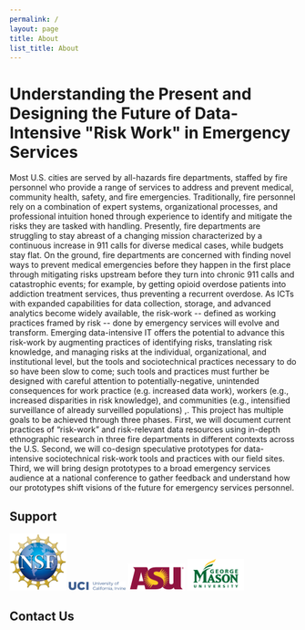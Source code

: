 ```yaml
---
permalink: /
layout: page
title: About
list_title: About
---
```


# Understanding the Present and Designing the Future of Data-Intensive "Risk Work" in Emergency Services

Most U.S. cities are served by all-hazards fire departments, staffed by fire personnel who provide a range of services to address and prevent medical, community health, safety, and fire emergencies. Traditionally, fire personnel rely on a combination of expert systems, organizational processes, and professional intuition honed through experience to identify and mitigate the risks they are tasked with handling. Presently, fire departments are struggling to stay abreast of a changing mission characterized by a continuous increase in  911 calls for diverse medical cases, while budgets stay flat. On the ground, fire departments are concerned with finding novel ways to prevent medical emergencies before they happen in the first place through mitigating risks upstream before they turn into chronic 911 calls and catastrophic events; for example, by getting opioid overdose patients into addiction treatment services, thus preventing a recurrent overdose. As ICTs with expanded capabilities for data collection, storage, and advanced analytics become widely available, the risk-work -- defined as working practices framed by risk -- done by emergency services will evolve and transform. Emerging data-intensive IT offers the potential to advance this risk-work by augmenting practices of identifying risks, translating risk knowledge, and managing risks at the individual, organizational, and institutional level, but the tools and sociotechnical practices necessary to do so have been slow to come; such tools and practices must further be designed with careful attention to potentially-negative, unintended consequences for work practice (e.g. increased data work), workers (e.g., increased disparities in risk knowledge), and communities (e.g., intensified surveillance of already surveilled populations) ,. This project has multiple goals to be achieved through three phases. First, we will document current practices of “risk-work” and risk-relevant data resources using in-depth ethnographic research in three fire departments in different contexts across the U.S. Second, we will co-design speculative prototypes for data-intensive sociotechnical risk-work tools and practices with our field sites. Third, we will bring design prototypes to a broad emergency services audience at a national conference to gather feedback and understand how our prototypes shift visions of the future for emergency services personnel.

## Support 

<img src="./assets/imgs/logo/nsf.png" width="100px"/>

<img src="./assets/imgs/logo/uci-logo.png" width="100px" style="float"/>

<img src="./assets/imgs/logo/asu.png" width="100px"  style="float" />

<img src="./assets/imgs/logo/gmu.png" width="100px"  style="float">

## Contact Us

